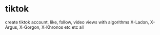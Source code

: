 # tiktok
create tiktok account, like, follow, video views with algorithms X-Ladon, X-Argus, X-Gorgon, X-Khronos etc etc all

